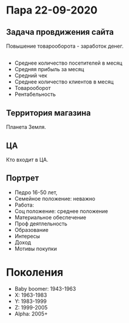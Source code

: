 # Пара 22-09-2020

## Задача провдижения сайта
Повышение товарооборота - заработок денег. <br />


## 
* Среднее количество посетителей в месяц
* Средняя прибыль за месяц
* Средний чек
* Среднее количество клиентов в месяц
* Товарооборот
* Рентабельность


## Территория магазина
Планета Земля.


## ЦА
Кто входит в ЦА.


## Портрет 
* Педро 16-50 лет, 
* Семейное положение: неважно
* Работа: 
* Соц положение: среднее положение
* Материальное обеспечение 
* Проф деятлельность
* Образование
* Интересы
* Доход
* Мотивы покупки


# Поколения
* Baby boomer: 1943-1963
* X: 1963-1983
* Y: 1983-1999
* Z: 1999-2005
* Alpha: 2005+




